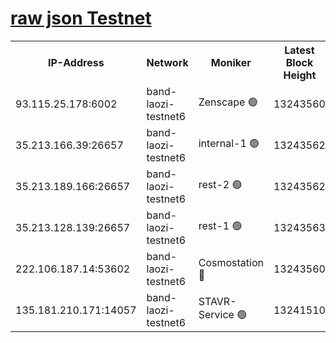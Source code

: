 
[raw json Testnet](https://rpc-check.bandt.stavr.tech/bandt/rpcbandt_result.json)
=

<table><tr><th>IP-Address</th><th>Network</th><th>Moniker</th><th>Latest Block Height</th><th>Earliest Block Height</th><th>Catching Up</th><th>Voting Power</th><th>Scan Time</th></tr><tr><td>93.115.25.178:6002</td><td>band-laozi-testnet6</td><td>Zenscape 🟢</td><td>13243560</td><td>12460001</td><td>False</td><td>0</td><td>2023-11-25T06:49:54.616784316UTC</td></tr><tr><td>35.213.166.39:26657</td><td>band-laozi-testnet6</td><td>internal-1 🟢</td><td>13243562</td><td>13143562</td><td>False</td><td>0</td><td>2023-11-25T06:49:59.374779574UTC</td></tr><tr><td>35.213.189.166:26657</td><td>band-laozi-testnet6</td><td>rest-2 🟢</td><td>13243562</td><td>13143562</td><td>False</td><td>0</td><td>2023-11-25T06:50:00.570211193UTC</td></tr><tr><td>35.213.128.139:26657</td><td>band-laozi-testnet6</td><td>rest-1 🟢</td><td>13243563</td><td>13143563</td><td>False</td><td>0</td><td>2023-11-25T06:50:03.787514714UTC</td></tr><tr><td>222.106.187.14:53602</td><td>band-laozi-testnet6</td><td>Cosmostation 🔴</td><td>13243560</td><td>13177501</td><td>False</td><td>2203223</td><td>2023-11-25T06:49:56.138955832UTC</td></tr><tr><td>135.181.210.171:14057</td><td>band-laozi-testnet6</td><td>STAVR-Service 🟢</td><td>13241510</td><td>13240001</td><td>False</td><td>0</td><td>2023-11-25T06:49:54.951436940UTC</td></tr></table>
